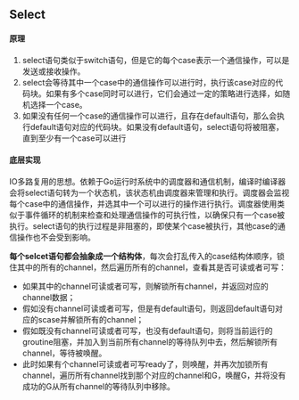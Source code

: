 ## Select

#### 原理

1. select语句类似于switch语句，但是它的每个case表示一个通信操作，可以是发送或接收操作。
2. select会等待其中一个case中的通信操作可以进行时，执行该case对应的代码块。如果有多个case同时可以进行，它们会通过一定的策略进行选择，如随机选择一个case。
3. 如果没有任何一个case的通信操作可以进行，且存在default语句，那么会执行default语句对应的代码块。如果没有default语句，select语句将被阻塞，直到至少有一个case可以进行



#### 底层实现

IO多路复用的思想。依赖于Go运行时系统中的调度器和通信机制，编译时编译器会将select语句转为一个状态机，该状态机由调度器来管理和执行。调度器会监视每个case中的通信操作，并选其中一个可以进行的操作进行执行。调度器使用类似于事件循环的机制来检查和处理通信操作的可执行性，以确保只有一个case被执行。select语句的执行过程是非阻塞的，即使某个case被执行，其他case的通信操作也不会受到影响。



**每个selcet语句都会抽象成一个结构体**，每次会打乱传入的case结构体顺序，锁住其中的所有的channel，然后遍历所有的channel，查看其是否可读或者可写：

- 如果其中的channel可读或者可写，则解锁所有channel，并返回对应的channel数据；
- 假如没有channel可读或者可写，但是有default语句，则返回default语句对应的scase并解锁所有的channel；
- 假如既没有channel可读或者可写，也没有default语句，则将当前运行的groutine阻塞，并加入到当前所有channel的等待队列中去，然后解锁所有channel，等待被唤醒。
- 此时如果有个channel可读或者可写ready了，则唤醒，并再次加锁所有channel，遍历所有channel找到那个对应的channel和G，唤醒G，并将没有成功的G从所有channel的等待队列中移除。